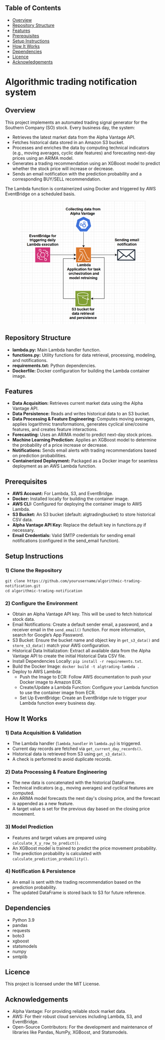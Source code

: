 <h2>Table of Contents</h2>
<ul>
  <li><a href="#overview">Overview</a></li>
  <li><a href="#repository-structure">Repository Structure</a></li>
  <li><a href="#features">Features</a></li>
  <li><a href="#prerequisites">Prerequisites</a></li>
  <li><a href="#setup-instructions">Setup Instructions</a></li>
  <li><a href="#how-it-works">How It Works</a></li>
  <li><a href="#dependencies">Dependencies</a></li>
  <li><a href="#licence">Licence</a></li>
  <li><a href="#acknowledgements">Acknowledgements</a></li>
</ul>

<h1>Algorithmic trading notification system</h1> 

<h2>Overview</h2>
<p>This project implements an automated trading signal generator for the Southern Company (SO) stock. Every business day, the system:</p>
<ul>
  <li>Retrieves the latest market data from the Alpha Vantage API.</li>
  <li>Fetches historical data stored in an Amazon S3 bucket.</li>
  <li>Processes and enriches the data by computing technical indicators (e.g., moving averages, cyclic date features) and forecasting next-day prices using an ARIMA model.</li>
  <li>Generates a trading recommendation using an XGBoost model to predict whether the stock price will increase or decrease.</li>
  <li>Sends an email notification with the prediction probability and a corresponding BUY/SELL recommendation.</li>
</ul>
<p>The Lambda function is containerized using Docker and triggered by AWS EventBridge on a scheduled basis.</p>

<p align="center">
 <img src="architecture4.png" height="400">
</p>

<h2>Repository Structure</h2>
<ul>
  <li><strong>lambda.py:</strong> Main Lambda handler function.</li>
  <li><strong>functions.py:</strong> Utility functions for data retrieval, processing, modeling, and notifications.</li>
  <li><strong>requirements.txt:</strong> Python dependencies.</li>
  <li><strong>Dockerfile:</strong> Docker configuration for building the Lambda container image.</li>
</ul>

<h2>Features</h2>
<ul>
  <li><strong>Data Acquisition:</strong> Retrieves current market data using the Alpha Vantage API.</li>
  <li><strong>Data Persistence:</strong> Reads and writes historical data to an S3 bucket.</li>
  <li><strong>Data Processing & Feature Engineering:</strong> Computes moving averages, applies logarithmic transformations, generates cyclical sine/cosine features, and creates feature interactions.</li>
  <li><strong>Forecasting:</strong> Uses an ARIMA model to predict next-day stock prices.</li>
  <li><strong>Machine Learning Prediction:</strong> Applies an XGBoost model to determine the probability of a price increase or decrease.</li>
  <li><strong>Notifications:</strong> Sends email alerts with trading recommendations based on prediction probabilities.</li>
  <li><strong>Containerized Deployment:</strong> Packaged as a Docker image for seamless deployment as an AWS Lambda function.</li>
</ul>

<h2>Prerequisites</h2>
<ul>
  <li><strong>AWS Account:</strong> For Lambda, S3, and EventBridge.</li>
  <li><strong>Docker:</strong> Installed locally for building the container image.</li>
  <li><strong>AWS CLI:</strong> Configured for deploying the container image to AWS Lambda.</li>
  <li><strong>S3 Bucket:</strong> An S3 bucket (default: algtradingbucket) to store historical CSV data.</li>
  <li><strong>Alpha Vantage API Key:</strong> Replace the default key in functions.py if necessary.</li>
  <li><strong>Email Credentials:</strong> Valid SMTP credentials for sending email notifications (configured in the send_email function).</li>
</ul>

<h2>Setup Instructions</h2>
<h3>1) Clone the Repository</h3>
<pre><code>git clone https://github.com/yourusername/algorithmic-trading-notification.git
cd algorithmic-trading-notification</code></pre>

<h3>2) Configure the Environment</h3>
<ul>
  <li>Obtain an Alpha Vantage API key. This will be used to fetch historical stock data.</li>
  <li>Email Notifications: Create a default sender email, a password, and a receiver email in the <code>send_email()</code> function. For more information, search for Google’s App Password.</li>
  <li>S3 Bucket: Ensure the bucket name and object key in <code>get_s3_data()</code> and <code>store_s3_data()</code> match your AWS configuration.</li>
  <li>Historical Data Initialization: Extract all available data from the Alpha Vantage API to create the initial Historical Data CSV file.</li>
  <li>Install Dependencies Locally: <code>pip install -r requirements.txt</code>.</li>
  <li>Build the Docker Image: <code>docker build -t algtrading-lambda .</code></li>
  <li>Deploy to AWS Lambda:
    <ul>
      <li>Push the Image to ECR: Follow AWS documentation to push your Docker image to Amazon ECR.</li>
      <li>Create/Update a Lambda Function: Configure your Lambda function to use the container image from ECR.</li>
      <li>Set Up EventBridge: Create an EventBridge rule to trigger your Lambda function every business day.</li>
    </ul>
  </li>
</ul>

<h2>How It Works</h2>
<h3>1) Data Acquisition & Validation</h3>
<ul>
  <li>The Lambda handler (<code>lambda_handler</code> in <code>lambda.py</code>) is triggered.</li>
  <li>Current day records are fetched via <code>get_current_day_records()</code>.</li>
  <li>Historical data is retrieved from S3 using <code>get_s3_data()</code>.</li>
  <li>A check is performed to avoid duplicate records.</li>
</ul>

<h3>2) Data Processing & Feature Engineering</h3>
<ul>
  <li>The new data is concatenated with the historical DataFrame.</li>
  <li>Technical indicators (e.g., moving averages) and cyclical features are computed.</li>
  <li>An ARIMA model forecasts the next day's closing price, and the forecast is appended as a new feature.</li>
  <li>A target value is set for the previous day based on the closing price movement.</li>
</ul>

<h3>3) Model Prediction</h3>
<ul>
  <li>Features and target values are prepared using <code>calculate_X_y_row_to_predict()</code>.</li>
  <li>An XGBoost model is trained to predict the price movement probability.</li>
  <li>The prediction probability is calculated with <code>calculate_prediction_probability()</code>.</li>
</ul>

<h3>4) Notification & Persistence</h3>
<ul>
  <li>An email is sent with the trading recommendation based on the prediction probability.</li>
  <li>The updated DataFrame is stored back to S3 for future reference.</li>
</ul>

<h2>Dependencies</h2>
<ul>
  <li>Python 3.9</li>
  <li>pandas</li>
  <li>requests</li>
  <li>boto3</li>
  <li>xgboost</li>
  <li>statsmodels</li>
  <li>numpy</li>
  <li>smtplib</li>
</ul>

<h2>Licence</h2>
<p>This project is licensed under the MIT License.</p>

<h2>Acknowledgements</h2>
<ul>
  <li>Alpha Vantage: For providing reliable stock market data.</li>
  <li>AWS: For their robust cloud services including Lambda, S3, and EventBridge.</li>
  <li>Open-Source Contributors: For the development and maintenance of libraries like Pandas, NumPy, XGBoost, and Statsmodels.</li>
</ul>
